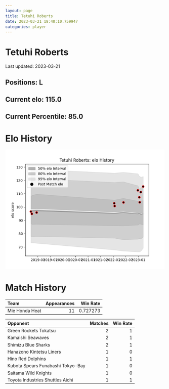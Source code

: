 ```yaml
---  
layout: page  
title: Tetuhi Roberts  
date: 2023-03-21 18:40:10.759947  
categories: player  
---
```

# Tetuhi Roberts


Last updated: 2023-03-21
## Positions: L

## Current elo: 115.0

## Current Percentile: 85.0

# Elo History


![elo history](history_TetuhiRoberts.png)
# Match History


| Team           |   Appearances |   Win Rate |
|:---------------|--------------:|-----------:|
| Mie Honda Heat |            11 |   0.727273 |

| Opponent                          |   Matches |   Win Rate |
|:----------------------------------|----------:|-----------:|
| Green Rockets Tokatsu             |         2 |          1 |
| Kamaishi Seawaves                 |         2 |          1 |
| Shimizu Blue Sharks               |         2 |          1 |
| Hanazono Kintetsu Liners          |         1 |          0 |
| Hino Red Dolphins                 |         1 |          1 |
| Kubota Spears Funabashi Tokyo-Bay |         1 |          0 |
| Saitama Wild Knights              |         1 |          0 |
| Toyota Industries Shuttles Aichi  |         1 |          1 |